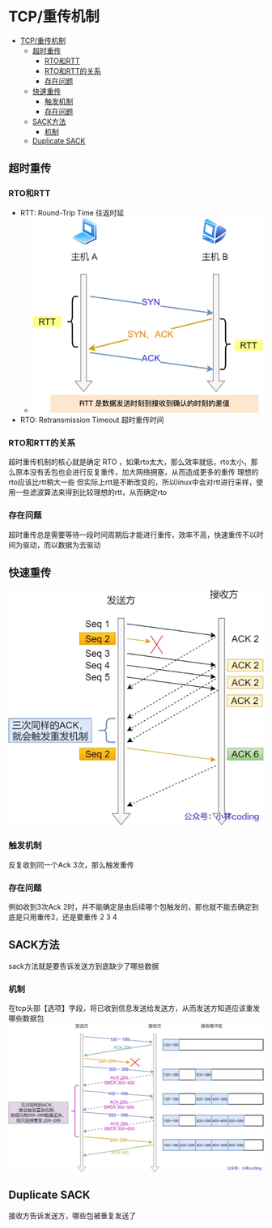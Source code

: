 # TCP/重传机制
- [TCP/重传机制](#tcp重传机制)
  - [超时重传](#超时重传)
    - [RTO和RTT](#rto和rtt)
    - [RTO和RTT的关系](#rto和rtt的关系)
    - [存在问题](#存在问题)
  - [快速重传](#快速重传)
    - [触发机制](#触发机制)
    - [存在问题](#存在问题-1)
  - [SACK方法](#sack方法)
    - [机制](#机制)
  - [Duplicate SACK](#duplicate-sack)


## 超时重传
### RTO和RTT
- RTT: Round-Trip Time 往返时延
  - ![alt text](image-3.png)
- RTO: Retransmission Timeout 超时重传时间

### RTO和RTT的关系
超时重传机制的核心就是确定 RTO ，如果rto太大，那么效率就低，rto太小，那么原本没有丢包也会进行反复重传，加大网络拥塞，从而造成更多的重传
理想的rto应该比rtt稍大一些
但实际上rtt是不断改变的，所以linux中会对rtt进行采样，使用一些滤波算法来得到比较理想的rtt，从而确定rto

### 存在问题
超时重传总是需要等待一段时间周期后才能进行重传，效率不高，快速重传不以时间为驱动，而以数据为去驱动

## 快速重传

![alt text](image-4.png)
### 触发机制
反复收到同一个Ack 3次，那么触发重传

### 存在问题
例如收到3次Ack 2时，并不能确定是由后续哪个包触发的，那也就不能去确定到底是只用重传2，还是要重传 2 3 4

## SACK方法
sack方法就是要告诉发送方到底缺少了哪些数据
### 机制
在tcp头部【选项】字段，将已收到信息发送给发送方，从而发送方知道应该重发哪些数据包
![alt text](image-5.png)

## Duplicate SACK
接收方告诉发送方，哪些包被重复发送了


